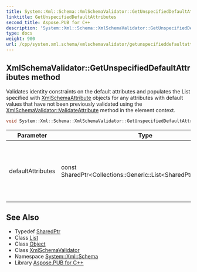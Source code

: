 ```yaml
---
title: System::Xml::Schema::XmlSchemaValidator::GetUnspecifiedDefaultAttributes method
linktitle: GetUnspecifiedDefaultAttributes
second_title: Aspose.PUB for C++
description: 'System::Xml::Schema::XmlSchemaValidator::GetUnspecifiedDefaultAttributes method. Validates identity constraints on the default attributes and populates the List specified with XmlSchemaAttribute objects for any attributes with default values that have not been previously validated using the XmlSchemaValidator::ValidateAttribute method in the element context in C++.'
type: docs
weight: 900
url: /cpp/system.xml.schema/xmlschemavalidator/getunspecifieddefaultattributes/
---
```

## XmlSchemaValidator::GetUnspecifiedDefaultAttributes method


Validates identity constraints on the default attributes and populates the List specified with [XmlSchemaAttribute](../../xmlschemaattribute/) objects for any attributes with default values that have not been previously validated using the [XmlSchemaValidator::ValidateAttribute](../validateattribute/) method in the element context.

```cpp
void System::Xml::Schema::XmlSchemaValidator::GetUnspecifiedDefaultAttributes(const SharedPtr<Collections::Generic::List<SharedPtr<Object>>> &defaultAttributes)
```


| Parameter | Type | Description |
| --- | --- | --- |
| defaultAttributes | const SharedPtr\<Collections::Generic::List\<SharedPtr\<Object\>\>\>\& | A List to populate with [XmlSchemaAttribute](../../xmlschemaattribute/) objects for any attributes not yet encountered during validation in the element context. |

## See Also

* Typedef [SharedPtr](../../../system/sharedptr/)
* Class [List](../../../system.collections.generic/list/)
* Class [Object](../../../system/object/)
* Class [XmlSchemaValidator](../)
* Namespace [System::Xml::Schema](../../)
* Library [Aspose.PUB for C++](../../../)
